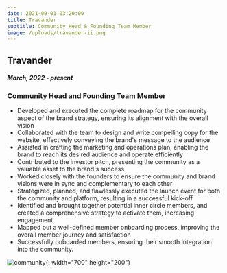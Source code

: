 ```yaml
---
date: 2021-09-01 03:20:00
title: Travander
subtitle: Community Head & Founding Team Member
image: /uploads/travander-ii.png
---
```

## Travander

##### March, 2022 - present

### Community Head and Founding Team Member

* Developed and executed the complete roadmap for the community aspect of the brand strategy, ensuring its alignment with the overall vision
* Collaborated with the team to design and write compelling copy for the website, effectively conveying the brand's message to the audience
* Assisted in crafting the marketing and operations plan, enabling the brand to reach its desired audience and operate efficiently
* Contributed to the investor pitch, presenting the community as a valuable asset to the brand's success
* Worked closely with the founders to ensure the community and brand visions were in sync and complementary to each other
* Strategized, planned, and flawlessly executed the launch event for both the community and platform, resulting in a successful kick-off
* Identified and brought together potential inner circle members, and created a comprehensive strategy to activate them, increasing engagement
* Mapped out a well-defined member onboarding process, improving the overall member journey and satisfaction
* Successfully onboarded members, ensuring their smooth integration into the community.

![community](/uploads/logo-hosizontal.png){: width="700" height="200"}